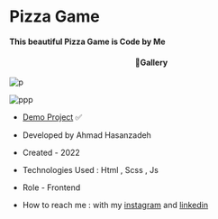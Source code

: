 # Pizza Game

**This beautiful Pizza Game is Code by Me**

<h4 align="center">📸Gallery</h4>

![p](https://user-images.githubusercontent.com/109382352/211189571-9cb7517c-a03a-4438-a1b4-e7e55f756a54.jpg)

![ppp](https://user-images.githubusercontent.com/109382352/211189723-677b4022-511f-47e7-82d7-5eccf3212ccc.jpg)


- [Demo Project](https://ahmdhasanzadeh.com/project/PizzaGame/) ✅

- Developed by Ahmad Hasanzadeh

- Created - 2022

- Technologies Used : Html , Scss , Js

- Role - Frontend

- How to reach me : with my [instagram](https://www.instagram.com/ahmdhasanzadeh) and [linkedin](https://www.linkedin.com/in/ahmd-hasanzadeh-911419249)
